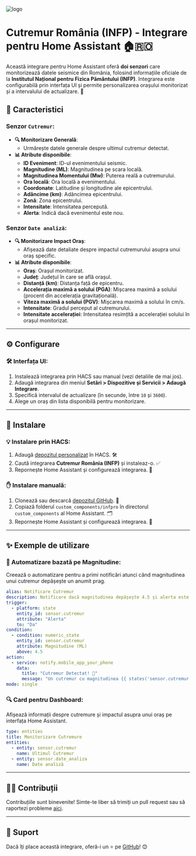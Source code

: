 ![logo](https://github.com/user-attachments/assets/4bef00a2-ff4b-4494-9d8a-ed3740671c04)


# Cutremur România (INFP) - Integrare pentru Home Assistant 🏠🇷🇴

Această integrare pentru Home Assistant oferă **doi senzori** care monitorizează datele seismice din România, folosind informațiile oficiale de la **Institutul Național pentru Fizica Pământului (INFP)**. Integrarea este configurabilă prin interfața UI și permite personalizarea orașului monitorizat și a intervalului de actualizare. 🚀

## 🌟 Caracteristici

### Senzor `Cutremur`:
- **🔍 Monitorizare Generală**:
  - Urmărește datele generale despre ultimul cutremur detectat.
- **📊 Atribute disponibile**:
  - **ID Eveniment**: ID-ul evenimentului seismic.
  - **Magnitudine (ML)**: Magnitudinea pe scara locală.
  - **Magnitudinea Momentului (Mw)**: Puterea reală a cutremurului.
  - **Ora locală**: Ora locală a evenimentului.
  - **Coordonate**: Latitudine și longitudine ale epicentrului.
  - **Adâncime (km)**: Adâncimea epicentrului.
  - **Zonă**: Zona epicentrului.
  - **Intensitate**: Intensitatea percepută.
  - **Alerta**: Indică dacă evenimentul este nou.

### Senzor `Date analiză`:
- **🔍 Monitorizare Impact Oraș**:
  - Afișează date detaliate despre impactul cutremurului asupra unui oraș specific.
- **📊 Atribute disponibile**:
  - **Oraș**: Orașul monitorizat.
  - **Județ**: Județul în care se află orașul.
  - **Distanță (km)**: Distanța față de epicentru.
  - **Accelerația maximă a solului (PGA)**: Mișcarea maximă a solului (procent din accelerația gravitațională).
  - **Viteza maximă a solului (PGV)**: Mișcarea maximă a solului în cm/s.
  - **Intensitate**: Gradul perceput al cutremurului.
  - **Intensitate accelerației**: Intensitatea resimțită a accelerației solului în orașul monitorizat.

---

## ⚙️ Configurare

### 🛠️ Interfața UI:
1. Instalează integrarea prin HACS sau manual (vezi detaliile de mai jos). 
2. Adaugă integrarea din meniul **Setări > Dispozitive și Servicii > Adaugă Integrare**.
3. Specifică intervalul de actualizare (în secunde, între `10` și `3600`).
4. Alege un oraș din lista disponibilă pentru monitorizare.

---

## 🚀 Instalare

### 💡 Instalare prin HACS:
1. Adaugă [depozitul personalizat](https://github.com/cnecrea/infpro) în HACS. 🛠️
2. Caută integrarea **Cutremur România (INFP)** și instaleaz-o. ✅
3. Repornește Home Assistant și configurează integrarea. 🔄

### ✋ Instalare manuală:
1. Clonează sau descarcă [depozitul GitHub](https://github.com/cnecrea/infpro). 📂
2. Copiază folderul `custom_components/infpro` în directorul `custom_components` al Home Assistant. 🗂️
3. Repornește Home Assistant și configurează integrarea. 🔧

---

## ✨ Exemple de utilizare

### 🔔 Automatizare bazată pe Magnitudine:
Creează o automatizare pentru a primi notificări atunci când magnitudinea unui cutremur depășește un anumit prag.

```yaml
alias: Notificare Cutremur
description: Notificare dacă magnitudinea depășește 4.5 și alerta este "Da"
trigger:
  - platform: state
    entity_id: sensor.cutremur
    attribute: "Alerta"
    to: "Da"
condition:
  - condition: numeric_state
    entity_id: sensor.cutremur
    attribute: Magnitudine (ML)
    above: 4.5
action:
  - service: notify.mobile_app_your_phone
    data:
      title: "Cutremur Detectat! 🌋"
      message: "Un cutremur cu magnitudinea {{ states('sensor.cutremur') }} a fost detectat."
mode: single
```

### 🔍 Card pentru Dashboard:
Afișează informații despre cutremure și impactul asupra unui oraș pe interfața Home Assistant.

```yaml
type: entities
title: Monitorizare Cutremure
entities:
  - entity: sensor.cutremur
    name: Ultimul Cutremur
  - entity: sensor.date_analiza
    name: Date analiză
```

---

## 🧑‍💻 Contribuții

Contribuțiile sunt binevenite! Simte-te liber să trimiți un pull request sau să raportezi probleme [aici](https://github.com/cnecrea/infpro/issues).

---

## 🌟 Suport
Dacă îți place această integrare, oferă-i un ⭐ pe [GitHub](https://github.com/cnecrea/infpro/)! 😊
